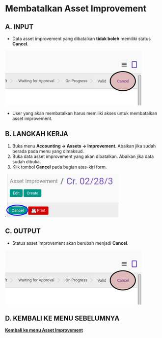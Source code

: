 # Membatalkan Asset Improvement

## A. INPUT

* Data asset improvement yang dibatalkan **tidak boleh** memiliki status **Cancel**.

![](../../img/asset-improvement/status-cancel.png)

* User yang akan membatalkan harus memiliki akses untuk membatalkan asset improvement.

## B. LANGKAH KERJA

1. Buka menu **Accounting -> Assets -> Improvement**. Abaikan jika sudah berada pada menu yang dimaksud.
2. Buka data asset improvement yang akan dibatalkan. Abaikan jika data sudah dibuka.
3. Klik tombol **Cancel** pada bagian atas-kiri form.

![](../../img/asset-improvement/tombol-cancel.png)

## C. OUTPUT

* Status asset improvement akan berubah menjadi **Cancel**.

![](../../img/asset-improvement/status-cancel.png)

## D. KEMBALI KE MENU SEBELUMNYA

[**Kembali ke menu Asset Improvement**](./../asset-improvement.md)
